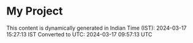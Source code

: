 # My Project

This content is dynamically generated in Indian Time (IST): 2024-03-17 15:27:13 IST
Converted to UTC: 2024-03-17 09:57:13 UTC
